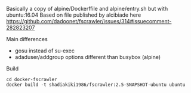 Basically a copy of alpine/Dockerffile and alpine/entry.sh but with ubuntu:16.04
Based on file published by  alcibiade here
https://github.com/dadoonet/fscrawler/issues/314#issuecomment-282823207

Main differences
- gosu instead of su-exec
- adaduser/addgroup options different than busybox (alpine)

Build
```
cd docker-fscrawler
docker build -t shadiakiki1986/fscrawler:2.5-SNAPSHOT-ubuntu ubuntu
```
